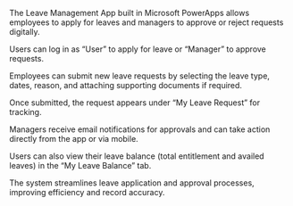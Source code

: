 The Leave Management App built in Microsoft PowerApps allows employees to apply for leaves and managers to approve or reject requests digitally.

Users can log in as “User” to apply for leave or “Manager” to approve requests.

Employees can submit new leave requests by selecting the leave type, dates, reason, and attaching supporting documents if required.

Once submitted, the request appears under “My Leave Request” for tracking.

Managers receive email notifications for approvals and can take action directly from the app or via mobile.

Users can also view their leave balance (total entitlement and availed leaves) in the “My Leave Balance” tab.

The system streamlines leave application and approval processes, improving efficiency and record accuracy.
